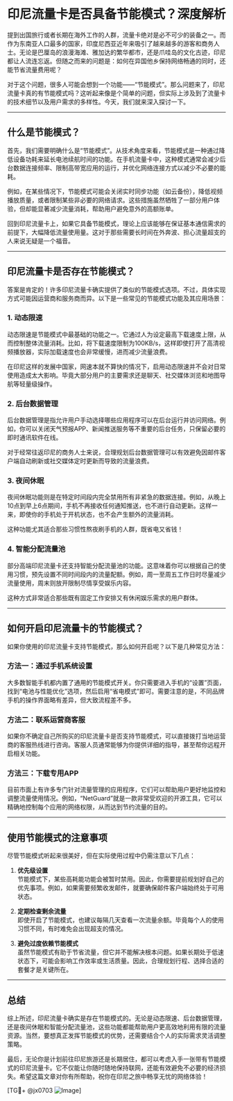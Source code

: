 # 印尼流量卡是否具备节能模式？深度解析

提到出国旅行或者长期在海外工作的人群，流量卡绝对是必不可少的装备之一。而作为东南亚人口最多的国家，印度尼西亚近年来吸引了越来越多的游客和商务人士。无论是巴厘岛的浪漫海滩、雅加达的繁华都市，还是爪哇岛的文化古迹，印尼都让人流连忘返。但随之而来的问题是：如何在异国他乡保持网络畅通的同时，还能节省流量费用呢？

对于这个问题，很多人可能会想到一个功能——“节能模式”。那么问题来了，印尼流量卡真的有节能模式吗？这听起来像是个简单的问题，但实际上涉及到了流量卡的技术细节以及用户需求的多样性。今天，我们就来深入探讨一下。

---

## 什么是节能模式？

首先，我们需要明确什么是“节能模式”。从技术角度来看，节能模式是一种通过降低设备功耗来延长电池续航时间的功能。在手机流量卡中，这种模式通常会减少后台数据连接频率、限制高带宽应用的运行，并优化网络连接方式以减少不必要的能耗。

例如，在某些情况下，节能模式可能会关闭实时同步功能（如云备份），降低视频播放质量，或者限制某些非必要的网络请求。这些措施虽然牺牲了一部分用户体验，但却能显著减少流量消耗，帮助用户避免意外的高额账单。

回到印尼流量卡上，如果它具备节能模式，理论上应该能够在保证基本通信需求的前提下，大幅降低流量使用量。这对于那些需要长时间在外奔波、担心流量超支的人来说无疑是一个福音。

---

## 印尼流量卡是否存在节能模式？

答案是肯定的！许多印尼流量卡确实提供了类似的节能模式选项。不过，具体实现方式可能因运营商和服务商而异。以下是一些常见的节能模式功能及其应用场景：

### 1. **动态限速**
   动态限速是节能模式中最基础的功能之一。它通过人为设定最高下载速度上限，从而控制整体流量消耗。比如，将下载速度限制为100KB/s，这样即使打开了高清视频播放器，实际加载速度也会非常缓慢，进而减少流量浪费。

   在印尼这样的发展中国家，网速本就不算快的情况下，启用动态限速并不会对日常使用造成太大影响。毕竟大部分用户的主要需求还是聊天、社交媒体浏览和地图导航等轻量级操作。

### 2. **后台数据管理**
   后台数据管理是指允许用户手动选择哪些应用程序可以在后台运行并访问网络。例如，你可以关闭天气预报APP、新闻推送服务等不重要的后台任务，只保留必要的即时通讯软件在线。

   对于经常往返印尼的商务人士来说，合理规划后台数据管理可以有效避免因邮件客户端自动刷新或社交媒体定时更新而导致的流量浪费。

### 3. **夜间休眠**
   夜间休眠功能则是在特定时间段内完全禁用所有非紧急的数据连接。例如，从晚上10点到早上6点期间，手机不再接收任何通知推送，也不进行自动更新。这样一来，即使你的手机处于开机状态，也不会产生额外的流量消耗。

   这种功能尤其适合那些习惯性熬夜刷手机的人群，既省电又省钱！

### 4. **智能分配流量池**
   部分高端印尼流量卡还支持智能分配流量池的功能。这意味着你可以根据自己的使用习惯，预先设置不同时间段内的流量配额。例如，周一至周五工作日时尽量减少流量使用，周末则放开限制尽情享受娱乐内容。

   这种方式非常适合那些既有固定工作安排又有休闲娱乐需求的用户群体。

---

## 如何开启印尼流量卡的节能模式？

如果你使用的印尼流量卡支持节能模式，那么如何开启呢？以下是几种常见方法：

### 方法一：通过手机系统设置
大多数智能手机都内置了通用的节能模式开关。你只需要进入手机的“设置”页面，找到“电池与性能优化”选项，然后启用“省电模式”即可。需要注意的是，不同品牌手机的操作界面略有差异，但大致流程差不多。

### 方法二：联系运营商客服
如果你不确定自己所购买的印尼流量卡是否支持节能模式，可以直接拨打当地运营商的客服热线进行咨询。客服人员通常能够为你提供详细的指导，甚至帮你远程开启相关功能。

### 方法三：下载专用APP
目前市面上有许多专门针对流量管理的应用程序，它们可以帮助用户更好地监控和调整流量使用情况。例如，“NetGuard”就是一款非常受欢迎的开源工具，它可以精确地控制每个应用的网络权限，从而达到节约流量的目的。

---

## 使用节能模式的注意事项

尽管节能模式听起来很美好，但在实际使用过程中仍需注意以下几点：

1. **优先级设置**  
   节能模式下，某些高耗能功能会被暂时禁用。因此，你需要提前规划好自己的优先事项。例如，如果需要频繁收发邮件，就要确保邮件客户端始终处于可用状态。

2. **定期检查剩余流量**  
   即使开启了节能模式，也建议每隔几天查看一次流量余额。毕竟每个人的使用习惯不同，有时难免会出现超支的情况。

3. **避免过度依赖节能模式**  
   虽然节能模式有助于节省流量，但它并不能解决根本问题。如果长期处于低速状态下，可能会影响工作效率或生活质量。因此，合理规划行程、选择合适的套餐才是关键所在。

---

## 总结

综上所述，印尼流量卡确实是存在节能模式的。无论是动态限速、后台数据管理，还是夜间休眠和智能分配流量池，这些功能都能帮助用户更高效地利用有限的流量资源。当然，要想真正发挥节能模式的优势，还需要结合个人的实际需求灵活调整策略。

最后，无论你是计划前往印尼旅游还是长期居住，都可以考虑入手一张带有节能模式的印尼流量卡。它不仅能让你随时随地保持联网，还能有效避免不必要的经济损失。希望这篇文章对你有所帮助，祝你在印尼之旅中畅享无忧的网络体验！

[TG💪+ @jx0703 ![Image](https://github.com/user-attachments/assets/dbca1d08-cadb-493c-b0ec-ad6f7a83f270)]
